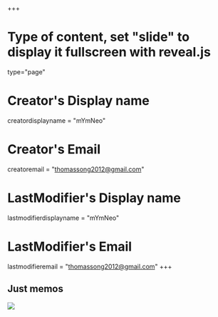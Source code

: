 +++
# Type of content, set "slide" to display it fullscreen with reveal.js
type="page"

# Creator's Display name
creatordisplayname = "mYmNeo"
# Creator's Email
creatoremail = "thomassong2012@gmail.com"
# LastModifier's Display name
lastmodifierdisplayname = "mYmNeo"
# LastModifier's Email
lastmodifieremail = "thomassong2012@gmail.com"
+++

## Just memos

![](/posts/pose.jpg)
